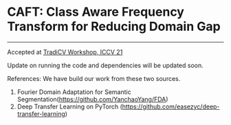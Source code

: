 # CAFT: Class Aware Frequency Transform for Reducing Domain Gap
--- 
Accepted at [TradiCV Workshop, ICCV 21](https://sites.google.com/view/tradicv)

Update on running the code and dependencies will be updated soon.


References:
We have build our work from these two sources.
1. Fourier Domain Adaptation for Semantic Segmentation(https://github.com/YanchaoYang/FDA)
2. Deep Transfer Learning on PyTorch (https://github.com/easezyc/deep-transfer-learning)
